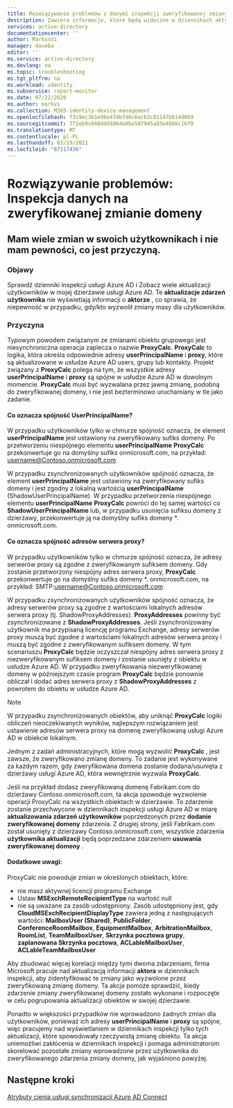 ```yaml
---
title: Rozwiązywanie problemów z danymi inspekcji zweryfikowanej zmiany domeny | Microsoft Docs
description: Zawiera informacje, które będą widoczne w dziennikach aktywności Azure Active Directory w przypadku zmiany domeny zweryfikowanej przez użytkowników.
services: active-directory
documentationcenter: ''
author: MarkusVi
manager: daveba
editor: ''
ms.service: active-directory
ms.devlang: na
ms.topic: troubleshooting
ms.tgt_pltfrm: na
ms.workload: identity
ms.subservice: report-monitor
ms.date: 07/22/2020
ms.author: markvi
ms.collection: M365-identity-device-management
ms.openlocfilehash: f3c9ec3b1e96e47dbf46c6acb2c81147b614d069
ms.sourcegitcommit: 772eb9c6684dd4864e0ba507945a83e48b8c16f0
ms.translationtype: MT
ms.contentlocale: pl-PL
ms.lasthandoff: 03/19/2021
ms.locfileid: "87117436"
---
```

# <a name="troubleshoot-audit-data-on-verified-domain-change"></a>Rozwiązywanie problemów: Inspekcja danych na zweryfikowanej zmianie domeny 


## <a name="i-have-a-lot-of-changes-to-my-users-and-i-am-not-sure-what-the-cause-of-it-is"></a>Mam wiele zmian w swoich użytkownikach i nie mam pewności, co jest przyczyną.

### <a name="symptoms"></a>Objawy

Sprawdź dzienniki inspekcji usługi Azure AD i Zobacz wiele aktualizacji użytkowników w mojej dzierżawie usługi Azure AD. Te **aktualizacje zdarzeń użytkownika** nie wyświetlają informacji o **aktorze** , co sprawia, że niepewność w przypadku, gdy/kto wyzwolił zmiany masy dla użytkowników. 

### <a name="cause"></a>Przyczyna

 Typowym powodem związanym ze zmianami obiektu grupowego jest niesynchroniczna operacja zaplecza o nazwie **ProxyCalc**.  **ProxyCalc** to logika, która określa odpowiednie adresy **userPrincipalName** i **proxy**, które są aktualizowane w usłudze Azure AD users, grupy lub kontakty. Projekt związany z **ProxyCalc** polega na tym, że wszystkie adresy **userPrincipalName** i **proxy** są spójne w usłudze Azure AD w dowolnym momencie. **ProxyCalc** musi być wyzwalana przez jawną zmianę, podobną do zweryfikowanej domeny, i nie jest bezterminowo uruchamiany w tle jako zadanie. 

  

#### <a name="what-does-userprincipalname-consistency-mean"></a>Co oznacza spójność UserPrincipalName? 

W przypadku użytkowników tylko w chmurze spójność oznacza, że element **userPrincipalName** jest ustawiony na zweryfikowany sufiks domeny. Po przetworzeniu niespójnego elementu **userPrincipalName** **ProxyCalc** przekonwertuje go na domyślny sufiks onmicrosoft.com, na przykład: username@Contoso.onmicrosoft.com 

W przypadku zsynchronizowanych użytkowników spójność oznacza, że element **userPrincipalName** jest ustawiony na zweryfikowany sufiks domeny i jest zgodny z lokalną wartością **userPrincipalName** (ShadowUserPrincipalName). W przypadku przetworzenia niespójnego elementu **userPrincipalName** **ProxyCalc** powróci do tej samej wartości co **ShadowUserPrincipalName** lub, w przypadku usunięcia sufiksu domeny z dzierżawy, przekonwertuje ją na domyślny sufiks domeny *. onmicrosoft.com. 

  

#### <a name="what-does-proxy-address-consistency-mean"></a>Co oznacza spójność adresów serwera proxy? 

W przypadku użytkowników tylko w chmurze spójność oznacza, że adresy serwerów proxy są zgodne z zweryfikowanym sufiksem domeny. Gdy zostanie przetworzony niespójny adres serwera proxy, **ProxyCalc** przekonwertuje go na domyślny sufiks domeny *. onmicrosoft.com, na przykład: SMTP:username@Contoso.onmicrosoft.com 

W przypadku zsynchronizowanych użytkowników spójność oznacza, że adresy serwerów proxy są zgodne z wartościami lokalnych adresów serwera proxy (tj. ShadowProxyAddresses). **ProxyAddresses** powinny być zsynchronizowane z **ShadowProxyAddresses**. Jeśli zsynchronizowany użytkownik ma przypisaną licencję programu Exchange, adresy serwerów proxy muszą być zgodne z wartościami lokalnych adresów serwera proxy i muszą być zgodne z zweryfikowanym sufiksem domeny. W tym scenariuszu **ProxyCalc** będzie oczyszczał niespójny adres serwera proxy z niezweryfikowanym sufiksem domeny i zostanie usunięty z obiektu w usłudze Azure AD. W przypadku zweryfikowania niezweryfikowanej domeny w późniejszym czasie program **ProxyCalc** będzie ponownie obliczał i dodać adres serwera proxy z **ShadowProxyAddresses** z powrotem do obiektu w usłudze Azure AD.  

> [!NOTE]
> W przypadku zsynchronizowanych obiektów, aby uniknąć **ProxyCalc** logiki obliczeń nieoczekiwanych wyników, najlepszym rozwiązaniem jest ustawienie adresów serwera proxy na domenę zweryfikowaną usługi Azure AD w obiekcie lokalnym.  

  
Jednym z zadań administracyjnych, które mogą wyzwolić **ProxyCalc** , jest zawsze, że zweryfikowano zmianę domeny. To zadanie jest wykonywane za każdym razem, gdy zweryfikowana domena zostanie dodana/usunięta z dzierżawy usługi Azure AD, która wewnętrznie wyzwala **ProxyCalc**.  

Jeśli na przykład dodasz zweryfikowaną domenę Fabrikam.com do dzierżawy Contoso.onmicrosoft.com, ta akcja spowoduje wyzwolenie operacji ProxyCalc na wszystkich obiektach w dzierżawie. To zdarzenie zostanie przechwycone w dziennikach inspekcji usługi Azure AD w miarę **aktualizowania zdarzeń użytkowników** poprzedzonych przez **dodanie zweryfikowanej domeny** zdarzenia. Z drugiej strony, jeśli Fabrikam.com został usunięty z dzierżawy Contoso.onmicrosoft.com, wszystkie zdarzenia **użytkownika aktualizacji** będą poprzedzane zdarzeniem **usuwania zweryfikowanej domeny** .   

#### <a name="additional-notes"></a>Dodatkowe uwagi:

ProxyCalc nie powoduje zmian w określonych obiektach, które: 

- nie masz aktywnej licencji programu Exchange 
- Ustaw **MSExchRemoteRecipientType** na wartość null 
- nie są uważane za zasób udostępniony. Zasób udostępniony jest, gdy **CloudMSExchRecipientDisplayType** zawiera jedną z następujących wartości: **MailboxUser (Shared)**, **PublicFolder**, **ConferenceRoomMailbox**, **EquipmentMailbox**, **ArbitrationMailbox**, **RoomList**, **TeamMailboxUser**, **Skrzynka pocztowa grupy**, **zaplanowana Skrzynka pocztowa**, **ACLableMailboxUser**, **ACLableTeamMailboxUser** 
  
 Aby zbudować więcej korelacji między tymi dwoma zdarzeniami, firma Microsoft pracuje nad aktualizacją informacji **aktora** w dziennikach inspekcji, aby zidentyfikować te zmiany jako wyzwolone przez zweryfikowaną zmianę domeny. Ta akcja pomoże sprawdzić, kiedy zdarzenie zmiany zweryfikowanej domeny zostało wykonane i rozpoczęte w celu pogrupowania aktualizacji obiektów w swojej dzierżawie. 

Ponadto w większości przypadków nie wprowadzono żadnych zmian dla użytkowników, ponieważ ich adresy **userPrincipalName** i **proxy** są spójne, więc pracujemy nad wyświetlaniem w dziennikach inspekcji tylko tych aktualizacji, które spowodowały rzeczywistą zmianę obiektu. Ta akcja uniemożliwi zakłócenia w dziennikach inspekcji i pomaga administratorom skorelować pozostałe zmiany wprowadzone przez użytkownika do zweryfikowanego zdarzenia zmiany domeny, jak wyjaśniono powyżej. 

## <a name="next-steps"></a>Następne kroki

[Atrybuty cienia usługi synchronizacji Azure AD Connect](../hybrid/how-to-connect-syncservice-shadow-attributes.md)
